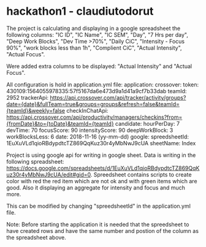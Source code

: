 # hackathon1 - claudiutodorut

The project is calculating and displaying in a google spreadsheet the following columns:
"IC ID", "IC Name", "IC SEM", "Day", "7 Hrs per day", "Deep Work Blocks", "Dev Time >70%", "Daily CiC", "Intensity - Focus 90%", "work blocks less than 1h", "Complient CiC",	"Actual Intensity", "Actual Focus".

Were added extra columns to be displayed: "Actual Intensity" and "Actual Focus".

All configuration is hold in application.yml file:
application:
  crossover:
    token: 430109:1564055978335:57f5167da6e473d9a1d41a9cf7b33dab
    teamId: 2952
    trackerApi: https://api.crossover.com/api/tracker/activity/groups?date={date}&fullTeam=true&groups=groups&refresh=false&teamId={teamId}&weekly=false
    checkInChatApi: https://api.crossover.com/api/productivity/managers/checkins?from={fromDate}&to={toDate}&teamId={teamId}
  candidate:
    hourPerDay: 7
    devTime: 70
    focusScore: 90
    intensityScore: 90
    deepWorkBlock: 3
    workBlocksLess: 6
    date: 2018-11-16 (yy-mm-dd)
  google:
    spreedsheetId: 1EuXuVLd1qioRBdypdtcTZ869QqKuz30r4yMbNwJ9cUA
    sheetName: Index

    
Project is using google api for writing in google sheet.
Data is writing in the following spreadsheet: https://docs.google.com/spreadsheets/d/1EuXuVLd1qioRBdypdtcTZ869QqKuz30r4yMbNwJ9cUA/edit#gid=0.
Spreedsheet contains scripts to create color with red the red item which are not ok and with green items which are good.
Also it displaying an aggregate for intensity and focus and much more.


This can be modified by changing "spreedsheetId" in the application.yml file.

Note: Before starting the application it is needed that the spreedsheet to have created rows and have the same number and postion of the column as the spreadsheet above.